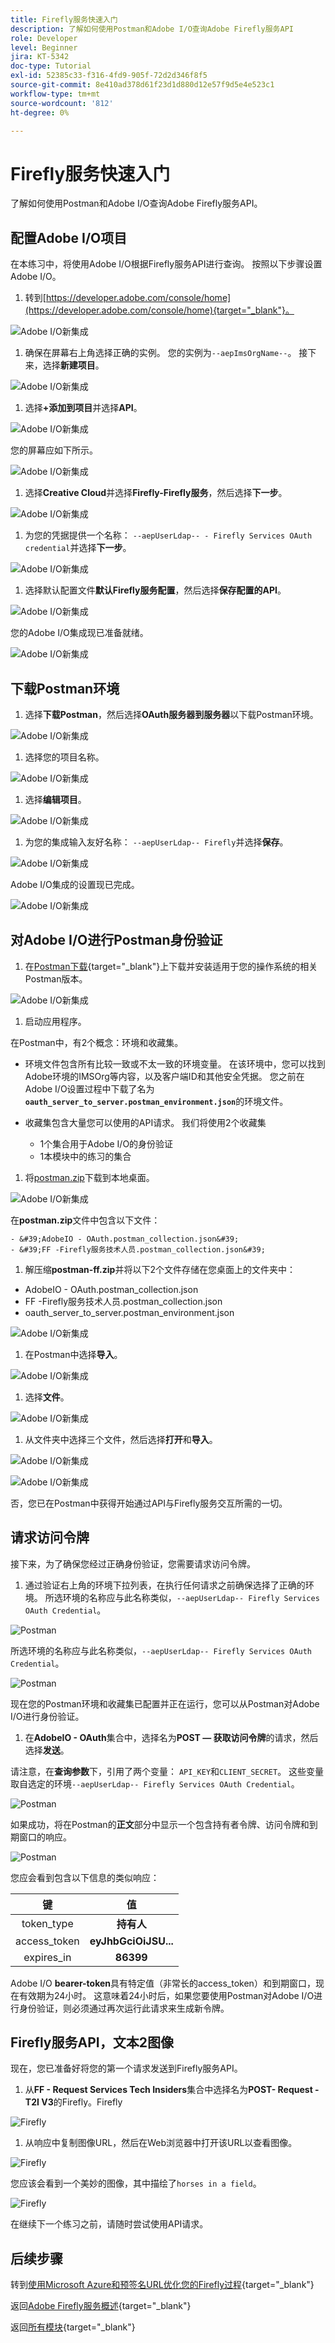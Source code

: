 ```yaml
---
title: Firefly服务快速入门
description: 了解如何使用Postman和Adobe I/O查询Adobe Firefly服务API
role: Developer
level: Beginner
jira: KT-5342
doc-type: Tutorial
exl-id: 52385c33-f316-4fd9-905f-72d2d346f8f5
source-git-commit: 8e410ad378d61f23d1d880d12e57f9d5e4e523c1
workflow-type: tm+mt
source-wordcount: '812'
ht-degree: 0%

---
```


# Firefly服务快速入门

了解如何使用Postman和Adobe I/O查询Adobe Firefly服务API。

## 配置Adobe I/O项目

在本练习中，将使用Adobe I/O根据Firefly服务API进行查询。 按照以下步骤设置Adobe I/O。

1. 转到[https://developer.adobe.com/console/home](https://developer.adobe.com/console/home){target="_blank"}。

![Adobe I/O新集成](./images/iohome.png)

1. 确保在屏幕右上角选择正确的实例。 您的实例为`--aepImsOrgName--`。 接下来，选择&#x200B;**新建项目**。

![Adobe I/O新集成](./images/iocomp.png)

1. 选择&#x200B;**+添加到项目**&#x200B;并选择&#x200B;**API**。

![Adobe I/O新集成](./images/adobe_io_access_api.png)

您的屏幕应如下所示。

![Adobe I/O新集成](./images/api1.png)

1. 选择&#x200B;**Creative Cloud**&#x200B;并选择&#x200B;**Firefly-Firefly服务**，然后选择&#x200B;**下一步**。

![Adobe I/O新集成](./images/api3.png)

1. 为您的凭据提供一个名称： `--aepUserLdap-- - Firefly Services OAuth credential`并选择&#x200B;**下一步**。

![Adobe I/O新集成](./images/api4.png)

1. 选择默认配置文件&#x200B;**默认Firefly服务配置**，然后选择&#x200B;**保存配置的API**。

![Adobe I/O新集成](./images/api9.png)

您的Adobe I/O集成现已准备就绪。

![Adobe I/O新集成](./images/api11.png)

## 下载Postman环境

1. 选择&#x200B;**下载Postman**，然后选择&#x200B;**OAuth服务器到服务器**&#x200B;以下载Postman环境。

![Adobe I/O新集成](./images/iopm.png)

1. 选择您的项目名称。

![Adobe I/O新集成](./images/api13.png)

1. 选择&#x200B;**编辑项目**。

![Adobe I/O新集成](./images/api14.png)

1. 为您的集成输入友好名称： `--aepUserLdap-- Firefly`并选择&#x200B;**保存**。

![Adobe I/O新集成](./images/api15.png)

Adobe I/O集成的设置现已完成。

![Adobe I/O新集成](./images/api16.png)

## 对Adobe I/O进行Postman身份验证

1. 在[Postman下载](https://www.postman.com/downloads/){target="_blank"}上下载并安装适用于您的操作系统的相关Postman版本。

![Adobe I/O新集成](./images/getstarted.png)

1. 启动应用程序。

在Postman中，有2个概念：环境和收藏集。

- 环境文件包含所有比较一致或不太一致的环境变量。 在该环境中，您可以找到Adobe环境的IMSOrg等内容，以及客户端ID和其他安全凭据。 您之前在Adobe I/O设置过程中下载了名为&#x200B;**`oauth_server_to_server.postman_environment.json`**&#x200B;的环境文件。

- 收藏集包含大量您可以使用的API请求。 我们将使用2个收藏集
   - 1个集合用于Adobe I/O的身份验证
   - 1本模块中的练习的集合

1. 将[postman.zip](./../../../assets/postman/postman-ff.zip)下载到本地桌面。

![Adobe I/O新集成](./images/pmfolder.png)

在&#x200B;**postman.zip**&#x200B;文件中包含以下文件：

    - &#39;AdobeIO - OAuth.postman_collection.json&#39;
    - &#39;FF -Firefly服务技术人员.postman_collection.json&#39;

1. 解压缩&#x200B;**postman-ff.zip**&#x200B;并将以下2个文件存储在您桌面上的文件夹中：
- AdobeIO - OAuth.postman_collection.json
- FF -Firefly服务技术人员.postman_collection.json
- oauth_server_to_server.postman_environment.json

![Adobe I/O新集成](./images/pmfolder1.png)

1. 在Postman中选择&#x200B;**导入**。

![Adobe I/O新集成](./images/postmanui.png)

1. 选择&#x200B;**文件**。

![Adobe I/O新集成](./images/choosefiles.png)

1. 从文件夹中选择三个文件，然后选择&#x200B;**打开**&#x200B;和&#x200B;**导入**。

![Adobe I/O新集成](./images/selectfiles.png)

![Adobe I/O新集成](./images/impconfirm.png)

否，您已在Postman中获得开始通过API与Firefly服务交互所需的一切。

## 请求访问令牌

接下来，为了确保您经过正确身份验证，您需要请求访问令牌。

1. 通过验证右上角的环境下拉列表，在执行任何请求之前确保选择了正确的环境。 所选环境的名称应与此名称类似，`--aepUserLdap-- Firefly Services OAuth Credential`。

![Postman](./images/envselemea1.png)

所选环境的名称应与此名称类似，`--aepUserLdap-- Firefly Services OAuth Credential`。

![Postman](./images/envselemea.png)

现在您的Postman环境和收藏集已配置并正在运行，您可以从Postman对Adobe I/O进行身份验证。

1. 在&#x200B;**AdobeIO - OAuth**&#x200B;集合中，选择名为&#x200B;**POST — 获取访问令牌**&#x200B;的请求，然后选择&#x200B;**发送**。

请注意，在&#x200B;**查询参数**&#x200B;下，引用了两个变量： `API_KEY`和`CLIENT_SECRET`。 这些变量取自选定的环境`--aepUserLdap-- Firefly Services OAuth Credential`。

![Postman](./images/ioauth.png)

如果成功，将在Postman的&#x200B;**正文**&#x200B;部分中显示一个包含持有者令牌、访问令牌和到期窗口的响应。

![Postman](./images/ioauthresp.png)


您应会看到包含以下信息的类似响应：

| 键 | 值 |
|:-------------:| :---------------:| 
| token_type | **持有人** |
| access_token | **eyJhbGciOiJSU...** |
| expires_in | **86399** |

Adobe I/O **bearer-token**&#x200B;具有特定值（非常长的access_token）和到期窗口，现在有效期为24小时。 这意味着24小时后，如果您要使用Postman对Adobe I/O进行身份验证，则必须通过再次运行此请求来生成新令牌。

## Firefly服务API，文本2图像

现在，您已准备好将您的第一个请求发送到Firefly服务API。

1. 从&#x200B;**FF - Request Services Tech Insiders**&#x200B;集合中选择名为&#x200B;**POST- Request - T2I V3**&#x200B;的Firefly。Firefly

![Firefly](./images/ff1.png)

1. 从响应中复制图像URL，然后在Web浏览器中打开该URL以查看图像。

![Firefly](./images/ff2.png)

您应该会看到一个美妙的图像，其中描绘了`horses in a field`。

![Firefly](./images/ff3.png)

在继续下一个练习之前，请随时尝试使用API请求。

## 后续步骤

转到[使用Microsoft Azure和预签名URL优化您的Firefly过程](./ex2.md){target="_blank"}

返回[Adobe Firefly服务概述](./firefly-services.md){target="_blank"}

返回[所有模块](./../../../overview.md){target="_blank"}
